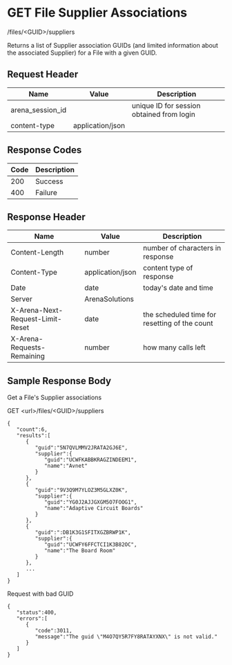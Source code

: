 # GET File Supplier Associations
/files/&lt;GUID&gt;/suppliers

Returns a list of Supplier association GUIDs \(and limited information about the associated Supplier\) for a File with a given GUID. 

## Request Header

| Name  | Value  | Description  |
|  --- |  --- |  --- | 
| arena_session_id  |   | unique ID for session obtained from login  |
| content-type  | application/json  |   |

## Response Codes

| Code  | Description  |
|  --- |  --- | 
| 200  | Success  |
| 400  | Failure  |

## Response Header

| Name  | Value  | Description  |
|  --- |  --- |  --- | 
| Content-Length  | number  | number of characters in response  |
| Content-Type  | application/json  | content type of response  |
| Date  | date  | today's date and time  |
| Server  | ArenaSolutions  |   |
| X-Arena-Next-Request-Limit-Reset   | date  | the scheduled time for resetting of the count  |
| X-Arena-Requests-Remaining   | number  | how many calls left  |

## Sample Response Body
Get a File's Supplier   associations

GET &lt;url&gt;/files/&lt;GUID&gt;/suppliers

```
{  
   "count":6,
   "results":[  
      {  
         "guid":"5N7QVLMMV2JRATA2GJ6E",
         "supplier":{  
            "guid":"UCWFKABBKRAGZINDEEM1",
            "name":"Avnet"
         }
      },
      {  
         "guid":"9V3Q9M7YLOZ3M5GLXZ0K",
         "supplier":{  
            "guid":"YG0J2AJJGXGM5O7FOOG1",
            "name":"Adaptive Circuit Boards"
         }
      },
      {  
         "guid":":DB1K3G1SFITXGZBRWP1K",
         "supplier":{  
            "guid":"UCWFY6FFCTCI1K3B82OC",
            "name":"The Board Room"
         }
      },
      ...
   ]
}
```
Request with bad GUID

```
{  
   "status":400,
   "errors":[  
      {  
         "code":3011,
         "message":"The guid \"M4O7QY5R7FY8RATAYXNX\" is not valid."
      }
   ]
}
```
